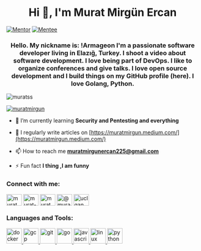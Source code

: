 <h1 align="center">Hi 👋, I'm Murat Mirgün Ercan</h1>

[![Mentor](https://img.shields.io/badge/Find%20Mentor-I'm%20a%20mentor-brightgreen)](https://findmentor.network/peer/murat-mirgun-ercan)
[![Mentee](https://img.shields.io/badge/Find%20Mentor-I'm%20a%20mentee-blueviolet)](https://findmentor.network/peer/murat-mirgun-ercan)

<h3 align="center">Hello. My nickname is: !Armageon I'm a passionate software developer living in Elazığ, Turkey. I shoot a video about software development. I love being part of DevOps. I like to organize conferences and give talks. I love open source development and I build things on my GitHub profile (here). I love Golang, Python.</h3>

<p align="left"> <img src="https://komarev.com/ghpvc/?username=muratss&label=Profile%20views&color=0e75b6&style=flat" alt="muratss" /> </p>

<p align="left"> <a href="https://twitter.com/muratmirgun" target="blank"><img src="https://img.shields.io/twitter/follow/muratmirgun?logo=twitter&style=for-the-badge" alt="muratmirgun" /></a> </p>

- 🌱 I’m currently learning **Security and Pentesting and everything**

- 📝 I regularly write articles on [https://muratmirgun.medium.com/](https://muratmirgun.medium.com/)

- 📫 How to reach me **muratmirgunercan225@gmail.com**

- ⚡ Fun fact **I thing ,I am funny**

<h3 align="left">Connect with me:</h3>
<p align="left">
<a href="https://twitter.com/muratmirgun" target="blank"><img align="center" src="https://cdn.jsdelivr.net/npm/simple-icons@3.0.1/icons/twitter.svg" alt="muratmirgun" height="30" width="40" /></a>
<a href="https://linkedin.com/in/murat-m-ercan" target="blank"><img align="center" src="https://cdn.jsdelivr.net/npm/simple-icons@3.0.1/icons/linkedin.svg" alt="murat-m-ercan" height="30" width="40" /></a>
<a href="https://instagram.com/murat.m.ercann" target="blank"><img align="center" src="https://cdn.jsdelivr.net/npm/simple-icons@3.0.1/icons/instagram.svg" alt="murat.m.ercann" height="30" width="40" /></a>
<a href="https://medium.com/@muratmirgunercan225" target="blank"><img align="center" src="https://cdn.jsdelivr.net/npm/simple-icons@3.0.1/icons/medium.svg" alt="@muratmirgunercan225" height="30" width="40" /></a>
<a href="https://www.youtube.com/c/uclganws4qrkzzrgwmwvvfug" target="blank"><img align="center" src="https://cdn.jsdelivr.net/npm/simple-icons@3.0.1/icons/youtube.svg" alt="uclganws4qrkzzrgwmwvvfug" height="30" width="40" /></a>
</p>

<h3 align="left">Languages and Tools:</h3>
<p align="left"> <a href="https://www.docker.com/" target="_blank"> <img src="https://devicons.github.io/devicon/devicon.git/icons/docker/docker-original-wordmark.svg" alt="docker" width="40" height="40"/> </a> <a href="https://cloud.google.com" target="_blank"> <img src="https://www.vectorlogo.zone/logos/google_cloud/google_cloud-icon.svg" alt="gcp" width="40" height="40"/> </a> <a href="https://git-scm.com/" target="_blank"> <img src="https://www.vectorlogo.zone/logos/git-scm/git-scm-icon.svg" alt="git" width="40" height="40"/> </a> <a href="https://golang.org" target="_blank"> <img src="https://devicons.github.io/devicon/devicon.git/icons/go/go-original.svg" alt="go" width="40" height="40"/> </a> <a href="https://developer.mozilla.org/en-US/docs/Web/JavaScript" target="_blank"> <img src="https://devicons.github.io/devicon/devicon.git/icons/javascript/javascript-original.svg" alt="javascript" width="40" height="40"/> </a> <a href="https://www.linux.org/" target="_blank"> <img src="https://devicons.github.io/devicon/devicon.git/icons/linux/linux-original.svg" alt="linux" width="40" height="40"/> </a> <a href="https://www.python.org" target="_blank"> <img src="https://devicons.github.io/devicon/devicon.git/icons/python/python-original.svg" alt="python" width="40" height="40"/> </a> </p>

